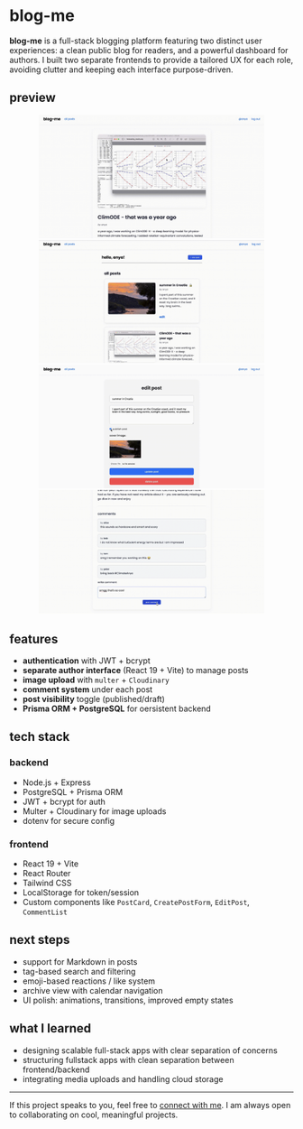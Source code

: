 # blog-me

**blog-me** is a full-stack blogging platform featuring two distinct user experiences: a clean public blog for readers, and a powerful dashboard for authors. I built two separate frontends to provide a tailored UX for each role, avoiding clutter and keeping each interface purpose-driven.

## preview

<p align="center">
  <img src="./frontend-public/public/post.png" width="400" />
  <img src="./frontend-public/public/author-page.png" width="400" />
  <img src="./frontend-public/public/edit-post.png" width="400" />
  <img src="./frontend-public/public/comments.png" width="400" />
</p>

## features

- **authentication** with JWT + bcrypt
- **separate author interface** (React 19 + Vite) to manage posts
- **image upload** with `multer` + `Cloudinary`
- **comment system** under each post
- **post visibility** toggle (published/draft)
- **Prisma ORM + PostgreSQL** for oersistent backend

## tech stack

### backend

- Node.js + Express
- PostgreSQL + Prisma ORM
- JWT + bcrypt for auth
- Multer + Cloudinary for image uploads
- dotenv for secure config

### frontend

- React 19 + Vite
- React Router
- Tailwind CSS
- LocalStorage for token/session
- Custom components like `PostCard`, `CreatePostForm`, `EditPost`, `CommentList`

## next steps

- support for Markdown in posts
- tag-based search and filtering
- emoji-based reactions / like system
- archive view with calendar navigation
- UI polish: animations, transitions, improved empty states

## what I learned

- designing scalable full-stack apps with clear separation of concerns
- structuring fullstack apps with clean separation between frontend/backend
- integrating media uploads and handling cloud storage

---

If this project speaks to you, feel free to [connect with me](https://github.com/ssendns). I am always open to collaborating on cool, meaningful projects.

